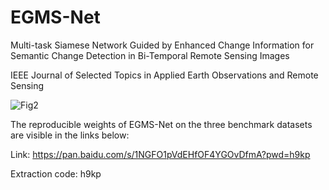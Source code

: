 # EGMS-Net
Multi-task Siamese Network Guided by Enhanced Change Information for Semantic Change Detection in Bi-Temporal Remote Sensing Images

IEEE Journal of Selected Topics in Applied Earth Observations and Remote Sensing

![Fig2](https://github.com/user-attachments/assets/ec1da70b-d65e-45d3-a941-6dc7ebfeb53e)

The reproducible weights of EGMS-Net on the three benchmark datasets are visible in the links below:

Link: https://pan.baidu.com/s/1NGFO1pVdEHfOF4YGOvDfmA?pwd=h9kp

Extraction code: h9kp

